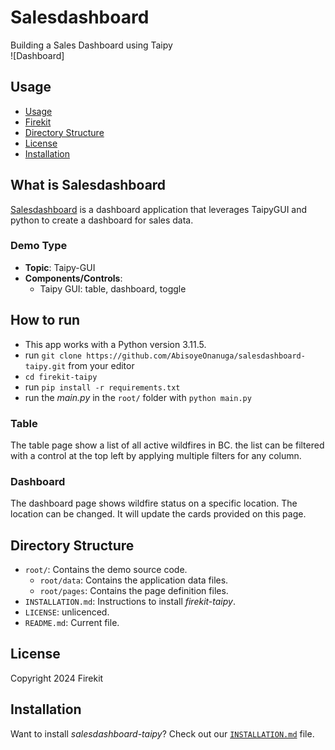 # Salesdashboard
Building a Sales Dashboard using Taipy <br/>
![Dashboard]

## Usage
- [Usage](#usage)
- [Firekit](#what-is-salesdashboard)
- [Directory Structure](#directory-structure)
- [License](#license)
- [Installation](#installation)

## What is Salesdashboard

[Salesdashboard](https://github.com/AbisoyeOnanuga/salesdashboard-taipy) is a dashboard application that leverages TaipyGUI and python to create a dashboard for sales data.

### Demo Type
- **Topic**: Taipy-GUI
- **Components/Controls**: 
  - Taipy GUI: table, dashboard, toggle

## How to run

- This app works with a Python version 3.11.5. 
- run `git clone https://github.com/AbisoyeOnanuga/salesdashboard-taipy.git` from your editor
- `cd firekit-taipy`
- run `pip install -r requirements.txt`
- run the *main.py* in the `root/` folder with `python main.py`

### Table

The table page show a list of all active wildfires in BC. the list can be filtered with a control at the top left by applying multiple filters for any column.

### Dashboard

The dashboard page shows wildfire status on a specific location. The location can be changed. It will update the cards provided on this page.


## Directory Structure


- `root/`: Contains the demo source code.
  - `root/data`: Contains the application data files.
  - `root/pages`: Contains the page definition files.
- `INSTALLATION.md`: Instructions to install _firekit-taipy_.
- `LICENSE`: unlicenced.
- `README.md`: Current file.

## License
Copyright 2024 Firekit

## Installation

Want to install _salesdashboard-taipy_? Check out our [`INSTALLATION.md`](INSTALLATION.md) file.
